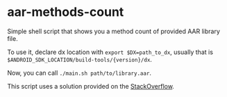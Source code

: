 # aar-methods-count
Simple shell script that shows you a method count of provided AAR library file.

To use it, declare dx location with `export $DX=path_to_dx`, usually that is `$ANDROID_SDK_LOCATION/build-tools/{version}/dx`.

Now, you can call `./main.sh path/to/library.aar`.

This script uses a solution provided on the [StackOverflow](https://stackoverflow.com/a/14026180/4069913).
